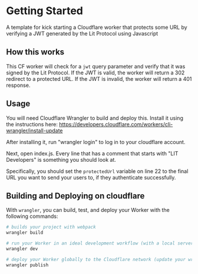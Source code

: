 # Getting Started

A template for kick starting a Cloudflare worker that protects some URL by verifying a JWT generated by the Lit Protocol using Javascript

## How this works

This CF worker will check for a `jwt` query parameter and verify that it was signed by the Lit Protocol. If the JWT is valid, the worker will return a 302 redirect to a protected URL. If the JWT is invalid, the worker will return a 401 response.

## Usage

You will need Cloudflare Wrangler to build and deploy this. Install it using the instructions here: https://developers.cloudflare.com/workers/cli-wrangler/install-update

After installing it, run "wrangler login" to log in to your cloudflare account.

Next, open index.js. Every line that has a comment that starts with "LIT Developers" is something you should look at.

Specifically, you should set the `protectedUrl` variable on line 22 to the final URL you want to send your users to, if they authenticate successfully.

## Building and Deploying on cloudflare

With `wrangler`, you can build, test, and deploy your Worker with the following commands:

```bash
# builds your project with webpack
wrangler build

# run your Worker in an ideal development workflow (with a local server, file watcher & more)
wrangler dev

# deploy your Worker globally to the Cloudflare network (update your wrangler.toml file for configuration)
wrangler publish
```
